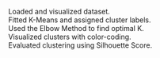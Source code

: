 Loaded and visualized dataset. <br>
Fitted K-Means and assigned cluster labels.<br>
Used the Elbow Method to find optimal K.<br>
Visualized clusters with color-coding.<br>
Evaluated clustering using Silhouette Score.
